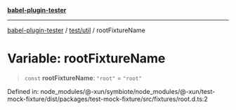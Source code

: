 [**babel-plugin-tester**](../../../README.md)

***

[babel-plugin-tester](../../../README.md) / [test/util](../README.md) / rootFixtureName

# Variable: rootFixtureName

> `const` **rootFixtureName**: `"root"` = `"root"`

Defined in: node\_modules/@-xun/symbiote/node\_modules/@-xun/test-mock-fixture/dist/packages/test-mock-fixture/src/fixtures/root.d.ts:2
